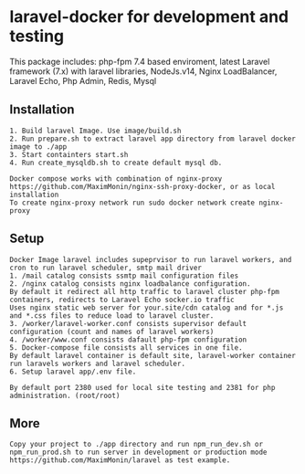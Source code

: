 # laravel-docker for development and testing
This package includes: php-fpm 7.4 based enviroment, latest Laravel framework (7.x) with laravel libraries, NodeJs.v14, Nginx LoadBalancer, Laravel Echo, Php Admin, Redis, Mysql

## Installation
~~~
1. Build laravel Image. Use image/build.sh
2. Run prepare.sh to extract laravel app directory from laravel docker image to ./app
3. Start containters start.sh
4. Run create_mysqldb.sh to create default mysql db.

Docker compose works with combination of nginx-proxy https://github.com/MaximMonin/nginx-ssh-proxy-docker, or as local installation
To create nginx-proxy network run sudo docker network create nginx-proxy
~~~

## Setup
~~~
Docker Image laravel includes supeprvisor to run laravel workers, and cron to run laravel scheduler, smtp mail driver
1. /mail catalog consists ssmtp mail configuration files
2. /nginx catalog consists nginx loadbalance configuration.
By default it redirect all http traffic to laravel cluster php-fpm containers, redirects to Laravel Echo socker.io traffic
Uses nginx static web server for your.site/cdn catalog and for *.js and *.css files to reduce load to laravel cluster.
3. /worker/laravel-worker.conf consists supervisor default configuration (count and names of laravel workers)
4. /worker/www.conf consists dafault php-fpm configuration
5. Docker-compose file consists all services in one file. 
By default laravel container is default site, laravel-worker container run laravels workers and laravel scheduler.
6. Setup laravel app/.env file.

By default port 2380 used for local site testing and 2381 for php administration. (root/root)
~~~

## More
~~~
Copy your project to ./app directory and run npm_run_dev.sh or npm_run_prod.sh to run server in development or production mode
https://github.com/MaximMonin/laravel as test example.
~~~
